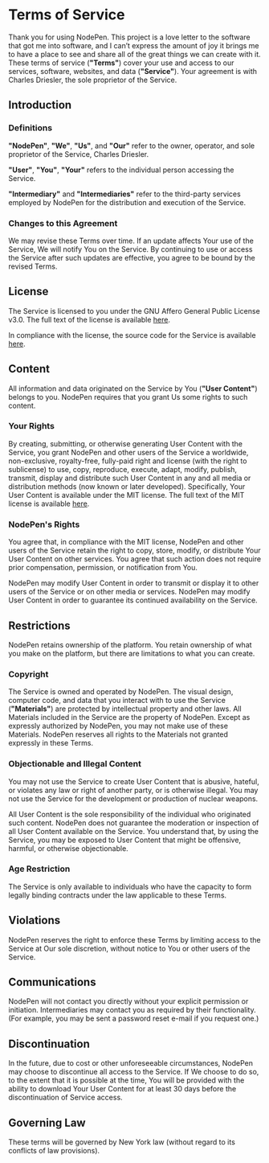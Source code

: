 # Terms of Service

Thank you for using NodePen. This project is a love letter to the software that got me into software, and I can’t express the amount of joy it brings me to have a place to see and share all of the great things we can create with it. These terms of service (**"Terms"**) cover your use and access to our services, software, websites, and data (**"Service"**). Your agreement is with Charles Driesler, the sole proprietor of the Service.

## Introduction

### Definitions

**"NodePen"**, **"We"**, **"Us"**, and **"Our"** refer to the owner, operator, and sole proprietor of the Service, Charles Driesler.

**"User"**, **"You"**, **"Your"** refers to the individual person accessing the Service.

**"Intermediary"** and **"Intermediaries"** refer to the third-party services employed by NodePen for the distribution and execution of the Service.

### Changes to this Agreement

We may revise these Terms over time. If an update affects Your use of the Service, We will notify You on the Service. By continuing to use or access the Service after such updates are effective, you agree to be bound by the revised Terms.

## License

The Service is licensed to you under the GNU Affero General Public License v3.0. The full text of the license is available [here](https://www.gnu.org/licenses/agpl-3.0.en.html).

In compliance with the license, the source code for the Service is available [here](https://github.com/cdriesler/nodepen).

## Content

All information and data originated on the Service by You (**"User Content"**) belongs to you. NodePen requires that you grant Us some rights to such content.

### Your Rights

By creating, submitting, or otherwise generating User Content with the Service, you grant NodePen and other users of the Service a worldwide, non-exclusive, royalty-free, fully-paid right and license (with the right to sublicense) to use, copy, reproduce, execute, adapt, modify, publish, transmit, display and distribute such User Content in any and all media or distribution methods (now known or later developed). Specifically, Your User Content is available under the MIT license. The full text of the MIT license is available [here](https://opensource.org/licenses/MIT).

### NodePen's Rights

You agree that, in compliance with the MIT license, NodePen and other users of the Service retain the right to copy, store, modify, or distribute Your User Content on other services. You agree that such action does not require prior compensation, permission, or notification from You.

NodePen may modify User Content in order to transmit or display it to other users of the Service or on other media or services. NodePen may modify User Content in order to guarantee its continued availability on the Service.

## Restrictions

NodePen retains ownership of the platform. You retain ownership of what you make on the platform, but there are limitations to what you can create.

### Copyright

The Service is owned and operated by NodePen. The visual design, computer code, and data that you interact with to use the Service (**"Materials"**) are protected by intellectual property and other laws. All Materials included in the Service are the property of NodePen. Except as expressly authorized by NodePen, you may not make use of these Materials. NodePen reserves all rights to the Materials not granted expressly in these Terms.

### Objectionable and Illegal Content

You may not use the Service to create User Content that is abusive, hateful, or violates any law or right of another party, or is otherwise illegal. You may not use the Service for the development or production of nuclear weapons.

All User Content is the sole responsibility of the individual who originated such content. NodePen does not guarantee the moderation or inspection of all User Content available on the Service. You understand that, by using the Service, you may be exposed to User Content that might be offensive, harmful, or otherwise objectionable.

### Age Restriction

The Service is only available to individuals who have the capacity to form legally binding contracts under the law applicable to these Terms.

## Violations

NodePen reserves the right to enforce these Terms by limiting access to the Service at Our sole discretion, without notice to You or other users of the Service.

## Communications

NodePen will not contact you directly without your explicit permission or initiation. Intermediaries may contact you as required by their functionality. (For example, you may be sent a password reset e-mail if you request one.)

## Discontinuation

In the future, due to cost or other unforeseeable circumstances, NodePen may choose to discontinue all access to the Service. If We choose to do so, to the extent that it is possible at the time, You will be provided with the ability to download Your User Content for at least 30 days before the discontinuation of Service access.

## Governing Law

These terms will be governed by New York law (without regard to its conflicts of law provisions).
